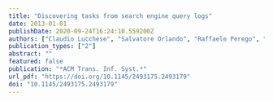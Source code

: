```yaml
---
title: "Discovering tasks from search engine query logs"
date: 2013-01-01
publishDate: 2020-09-24T16:24:10.559200Z
authors: ["Claudio Lucchese", "Salvatore Orlando", "Raffaele Perego", "Fabrizio Silvestri", "Gabriele Tolomei"]
publication_types: ["2"]
abstract: ""
featured: false
publication: "*ACM Trans. Inf. Syst.*"
url_pdf: "https://doi.org/10.1145/2493175.2493179"
doi: "10.1145/2493175.2493179"
---
```


